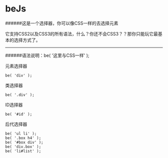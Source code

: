 beJs
=============
######这是一个选择器，你可以像CSS一样的去选择元素

它支持CSS2以及CSS3的所有语法，什么？你还不会CSS3？？那你只能玩它最基本的选择方式了。

-------------

######语法说明：be( '这里与CSS一样' );

元素选择器

    be( 'div' );

类选择器

    be( '.div' );
    
ID选择器

    be( '#id' );

后代选择器

    be( 'ul li' );
    be( '.box h4' );
    be( '#box div' );
    be( 'div.box' );
	be( 'li#list' );
